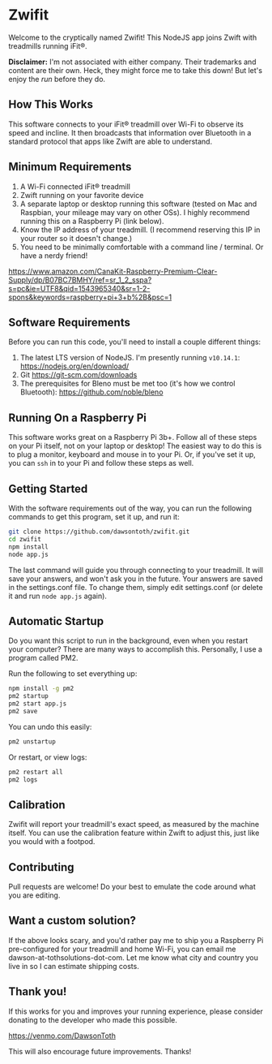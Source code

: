 # Zwifit

Welcome to the cryptically named Zwifit! This NodeJS app joins Zwift with treadmills running iFit®.

**Disclaimer:** I'm not associated with either company. Their trademarks and content are their own.
Heck, they might force me to take this down! But let's enjoy the *run* before they do.

## How This Works

This software connects to your iFit® treadmill over Wi-Fi to observe its speed and incline. It then
broadcasts that information over Bluetooth in a standard protocol that apps like Zwift are able to
understand.

## Minimum Requirements

1. A Wi-Fi connected iFit® treadmill
2. Zwift running on your favorite device
3. A separate laptop or desktop running this software (tested on Mac and Raspbian, your mileage may vary on other OSs). I highly recommend running this on a Raspberry Pi (link below).
4. Know the IP address of your treadmill. (I recommend reserving this IP in your router so it doesn't change.)
5. You need to be minimally comfortable with a command line / terminal. Or have a nerdy friend!

https://www.amazon.com/CanaKit-Raspberry-Premium-Clear-Supply/dp/B07BC7BMHY/ref=sr_1_2_sspa?s=pc&ie=UTF8&qid=1543965340&sr=1-2-spons&keywords=raspberry+pi+3+b%2B&psc=1

## Software Requirements

Before you can run this code, you'll need to install a couple different things:

1. The latest LTS version of NodeJS. I'm presently running `v10.14.1`: https://nodejs.org/en/download/
2. Git https://git-scm.com/downloads
3. The prerequisites for Bleno must be met too (it's how we control Bluetooth): https://github.com/noble/bleno

## Running On a Raspberry Pi

This software works great on a Raspberry Pi 3b+. Follow all of these steps on your Pi itself, not on
your laptop or desktop! The easiest way to do this is to plug a monitor, keyboard and mouse in to your
Pi. Or, if you've set it up, you can `ssh` in to your Pi and follow these steps as well.

## Getting Started

With the software requirements out of the way, you can run the following commands to get this program, set it up, and run it:

```bash
git clone https://github.com/dawsontoth/zwifit.git
cd zwifit
npm install
node app.js
```

The last command will guide you through connecting to your treadmill. It will save your answers, and
won't ask you in the future. Your answers are saved in the settings.conf file. To change them, simply
edit settings.conf (or delete it and run `node app.js` again).

## Automatic Startup

Do you want this script to run in the background, even when you restart your computer? There are many
ways to accomplish this. Personally, I use a program called PM2.

Run the following to set everything up:

```bash
npm install -g pm2
pm2 startup
pm2 start app.js
pm2 save
```

You can undo this easily:

```bash
pm2 unstartup
```

Or restart, or view logs:

```bash
pm2 restart all
pm2 logs
```

## Calibration

Zwifit will report your treadmill's exact speed, as measured by the machine itself. You can use the calibration
feature within Zwift to adjust this, just like you would with a footpod.

## Contributing

Pull requests are welcome! Do your best to emulate the code around what you are editing.

## Want a custom solution?

If the above looks scary, and you'd rather pay me to ship you a Raspberry Pi pre-configured for your
treadmill and home Wi-Fi, you can email me dawson-at-tothsolutions-dot-com. Let me know what city and
country you live in so I can estimate shipping costs.

## Thank you!

If this works for you and improves your running experience, please consider donating to the developer
who made this possible.

https://venmo.com/DawsonToth

This will also encourage future improvements. Thanks!

